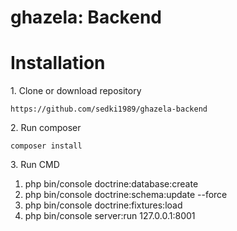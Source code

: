 ghazela: Backend
=======

Installation
========================

1. Clone or download repository

    https://github.com/sedki1989/ghazela-backend

2. Run composer

	composer install
 
3. Run CMD

   1. php bin/console doctrine:database:create
   2. php bin/console doctrine:schema:update --force
   3. php bin/console doctrine:fixtures:load
   4. php bin/console server:run 127.0.0.1:8001
